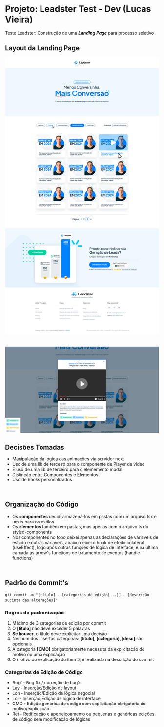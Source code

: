 # **Projeto: Leadster Test - Dev (Lucas Vieira)**
Teste Leadster: Construção de uma ***Landing Page*** para processo seletivo

## Layout da Landing Page

![Layout Landing Page Leadster](./public/Artboard.png)
#
![Layout Landing Page Leadster](./public/Artboard-Video.png)

## Decisões Tomadas

- Manipulação da lógica das animações via servidor next
- Uso de uma lib de terceiro para o componente de Player de vídeo
- E uso de uma lib de terceiro para o elememento modal
- Distinção entre Componentes e Elementos
- Uso de hooks personalizados

</br>

## Organização do Código

- Os **componentes** decidi armazená-los em pastas com um arquivo tsx e um ts para os estilos
- Os **elementos** também em pastas, mas apenas com o arquivo ts do styled-components
- Nos componentes no topo deixei apenas as declarações de váriaveis de estado e outras váriaveis, abaixo deixei o hook de efeito colateral (useEffect), logo após outras funções de lógica de interface, e na última camada as arrow's functions de tratamento de eventos (handle functions)

</br>

## Padrão de Commit's

`git commit -m "[título] - [categorias de edição[...]] - [descrição sucinta das alterações]"`

### Regras de padronização
1. Máximo de 3 categorias de edição por commit
2. O **[título]** não deve exceder 5 palavras
3. **Se houver**, o título deve explicitar uma decisão
4. Nenhum dos insertos categorias: **[título], [categoria], [desc]** são opcionais
5. A categoria **[CMO]** obrigatoriamente necessita da explicitação do motivo ou uma explicação
6. O motivo ou explicação do item 5, é realizado na descrição do commit

### Categorias de Edição de Código
* Bugf - Bug fix / correção de bug's
* Lay - Inserção/Edição de layout
* Lon - Inserção/Edição de lógica negocial
* Loi - Inserção/Edição de lógica de interface
* CMO - Edição genérica do código com explicitação obrigatória do motivo/explicação
* Ret - Retificação e aperfeiçoamento ou pequenas e genéricas edições de código sem modificação de lógicas
